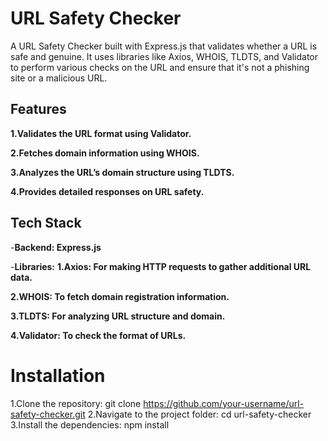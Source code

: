 # URL Safety Checker

A URL Safety Checker built with Express.js that validates whether a URL is safe and genuine. It uses libraries like Axios, WHOIS, TLDTS, and Validator to perform various checks on the URL and ensure that it's not a phishing site or a malicious URL.

## Features

**1.Validates the URL format using Validator.**

**2.Fetches domain information using WHOIS.**

**3.Analyzes the URL’s domain structure using TLDTS.**

**4.Provides detailed responses on URL safety.**

## Tech Stack
-**Backend: Express.js**

-**Libraries:**
**1.Axios: For making HTTP requests to gather additional URL data.**

**2.WHOIS: To fetch domain registration information.**

**3.TLDTS: For analyzing URL structure and domain.**

**4.Validator: To check the format of URLs.**

# Installation
1.Clone the repository:
git clone https://github.com/your-username/url-safety-checker.git
2.Navigate to the project folder:
cd url-safety-checker
3.Install the dependencies:
npm install
